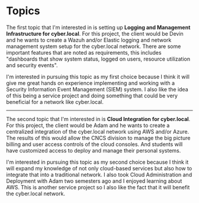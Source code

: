 # Topics

The first topic that I'm interested in is setting up **Logging and Management Infrastructure for cyber.local**. For this project, the client would be Devin and he wants to create a Wazuh and/or Elastic logging and network management system setup for the cyber.local network. There are some important features that are noted as requirements, this includes "dashboards that show system status, logged on users, resource utilization and security events".

I'm interested in pursuing this topic as my first choice because I think it will give me great hands on experience implementing and working with a Security Information Event Management (SIEM) system. I also like the idea of this being a service project and doing something that could be very beneficial for a network like cyber.local. 

-----------------------------------------

The second topic that I'm interested in is **Cloud Integration for cyber.local**. For this project, the client would be Adam and he wants to create a centralized integration of the cyber.local network using AWS and/or Azure. The results of this would allow the CNCS division to manage the big picture billing and user access controls of the cloud consoles. And students will have customized access to deploy and manage their personal systems.

I'm interested in pursuing this topic as my second choice because I think it will expand my knowledge of not only cloud-based services but also how to integrate that into a traditional network. I also took Cloud Administration and Deployment with Adam two semesters ago and I enjoyed learning about AWS. This is another service project so I also like the fact that it will benefit the cyber.local network. 
